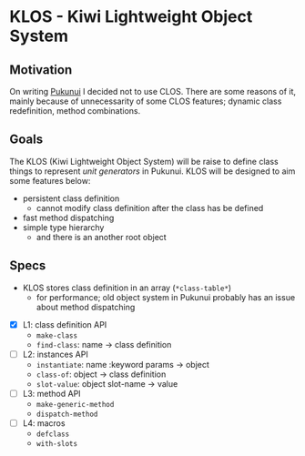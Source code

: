 # KLOS - Kiwi Lightweight Object System

## Motivation

On writing [Pukunui](https://github.com/t-sin/pukunui) I decided not to use CLOS. There are some reasons of it, mainly because of unnecessarity of some CLOS features; dynamic class redefinition, method combinations.

## Goals

The KLOS (Kiwi Lightweight Object System) will be raise to define class things to represent *unit generators* in Pukunui. KLOS will be designed to aim some features below:

- persistent class definition
    - cannot modify class definition after the class has be defined
- fast method dispatching
- simple type hierarchy
    - and there is an another root object

## Specs

- KLOS stores class definition in an array (`*class-table*`)
    - for performance; old object system in Pukunui probably has an issue about method dispatching
- [x] L1: class definition API
    - `make-class`
    - `find-class`: name -> class definition
- [ ] L2: instances API
    - `instantiate`: name :keyword params -> object
    - `class-of`: object -> class definition
    - `slot-value`: object slot-name -> value
- [ ] L3: method API
    - `make-generic-method`
    - `dispatch-method`
- [ ] L4: macros
    - `defclass`
    - `with-slots`
